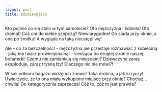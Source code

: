 ```yaml
---
layout: post
title: zdumiewająco
---
```


Kto pojmie co się stało w tym samolocie? Oto mężczyzna i kobieta! Oto dramat!
Cóż oni do siebie szepczą? Niewiarygodne! On siada przy oknie, a ona po środku!
A wygląda na taką nieustępliwą!

Ale - co za bezczelność! - mężczyzna nie przestaje rozmawiać z kobieciną - jaką
ma twarz prowincjonalną! - siedząca po drugiej stronie naszej bohaterki! Czemu nie
zamieniają się miejscami? Dziewczyna zaraz eksploduje, zaraz trysną łzy! Dlaczego
nic nie mówi?!

W sali odbioru bagażu widzę ich znowu! Taka drobna, a jak krzyczy! Uwierzycie, że
to ona miała wykupione miejsce przy oknie? Chociaż... chwila! On kategorycznie
zaprzecza! Cóż to, cóż to jest prawda?
